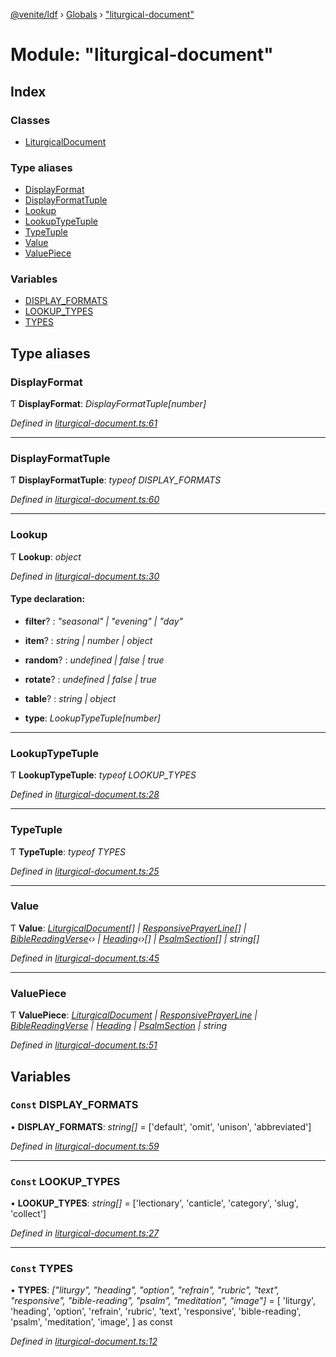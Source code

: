 [@venite/ldf](../README.md) › [Globals](../globals.md) › ["liturgical-document"](_liturgical_document_.md)

# Module: "liturgical-document"

## Index

### Classes

* [LiturgicalDocument](../classes/_liturgical_document_.liturgicaldocument.md)

### Type aliases

* [DisplayFormat](_liturgical_document_.md#displayformat)
* [DisplayFormatTuple](_liturgical_document_.md#displayformattuple)
* [Lookup](_liturgical_document_.md#lookup)
* [LookupTypeTuple](_liturgical_document_.md#lookuptypetuple)
* [TypeTuple](_liturgical_document_.md#typetuple)
* [Value](_liturgical_document_.md#value)
* [ValuePiece](_liturgical_document_.md#valuepiece)

### Variables

* [DISPLAY_FORMATS](_liturgical_document_.md#const-display_formats)
* [LOOKUP_TYPES](_liturgical_document_.md#const-lookup_types)
* [TYPES](_liturgical_document_.md#const-types)

## Type aliases

###  DisplayFormat

Ƭ **DisplayFormat**: *DisplayFormatTuple[number]*

*Defined in [liturgical-document.ts:61](https://github.com/gbj/venite/blob/de1c961/ldf/src/liturgical-document.ts#L61)*

___

###  DisplayFormatTuple

Ƭ **DisplayFormatTuple**: *typeof DISPLAY_FORMATS*

*Defined in [liturgical-document.ts:60](https://github.com/gbj/venite/blob/de1c961/ldf/src/liturgical-document.ts#L60)*

___

###  Lookup

Ƭ **Lookup**: *object*

*Defined in [liturgical-document.ts:30](https://github.com/gbj/venite/blob/de1c961/ldf/src/liturgical-document.ts#L30)*

#### Type declaration:

* **filter**? : *"seasonal" | "evening" | "day"*

* **item**? : *string | number | object*

* **random**? : *undefined | false | true*

* **rotate**? : *undefined | false | true*

* **table**? : *string | object*

* **type**: *LookupTypeTuple[number]*

___

###  LookupTypeTuple

Ƭ **LookupTypeTuple**: *typeof LOOKUP_TYPES*

*Defined in [liturgical-document.ts:28](https://github.com/gbj/venite/blob/de1c961/ldf/src/liturgical-document.ts#L28)*

___

###  TypeTuple

Ƭ **TypeTuple**: *typeof TYPES*

*Defined in [liturgical-document.ts:25](https://github.com/gbj/venite/blob/de1c961/ldf/src/liturgical-document.ts#L25)*

___

###  Value

Ƭ **Value**: *[LiturgicalDocument](../classes/_liturgical_document_.liturgicaldocument.md)[] | [ResponsivePrayerLine](../classes/_responsive_prayer_.responsiveprayerline.md)[] | [BibleReadingVerse](../classes/_bible_reading_bible_reading_verse_.biblereadingverse.md)‹› | [Heading](../classes/_heading_.heading.md)‹›[] | [PsalmSection](../classes/_psalm_.psalmsection.md)[] | string[]*

*Defined in [liturgical-document.ts:45](https://github.com/gbj/venite/blob/de1c961/ldf/src/liturgical-document.ts#L45)*

___

###  ValuePiece

Ƭ **ValuePiece**: *[LiturgicalDocument](../classes/_liturgical_document_.liturgicaldocument.md) | [ResponsivePrayerLine](../classes/_responsive_prayer_.responsiveprayerline.md) | [BibleReadingVerse](../classes/_bible_reading_bible_reading_verse_.biblereadingverse.md) | [Heading](../classes/_heading_.heading.md) | [PsalmSection](../classes/_psalm_.psalmsection.md) | string*

*Defined in [liturgical-document.ts:51](https://github.com/gbj/venite/blob/de1c961/ldf/src/liturgical-document.ts#L51)*

## Variables

### `Const` DISPLAY_FORMATS

• **DISPLAY_FORMATS**: *string[]* = ['default', 'omit', 'unison', 'abbreviated']

*Defined in [liturgical-document.ts:59](https://github.com/gbj/venite/blob/de1c961/ldf/src/liturgical-document.ts#L59)*

___

### `Const` LOOKUP_TYPES

• **LOOKUP_TYPES**: *string[]* = ['lectionary', 'canticle', 'category', 'slug', 'collect']

*Defined in [liturgical-document.ts:27](https://github.com/gbj/venite/blob/de1c961/ldf/src/liturgical-document.ts#L27)*

___

### `Const` TYPES

• **TYPES**: *["liturgy", "heading", "option", "refrain", "rubric", "text", "responsive", "bible-reading", "psalm", "meditation", "image"]* = [
  'liturgy',
  'heading',
  'option',
  'refrain',
  'rubric',
  'text',
  'responsive',
  'bible-reading',
  'psalm',
  'meditation',
  'image',
] as const

*Defined in [liturgical-document.ts:12](https://github.com/gbj/venite/blob/de1c961/ldf/src/liturgical-document.ts#L12)*
